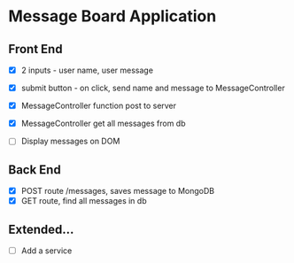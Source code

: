 # Message Board Application

## Front End
- [x] 2 inputs - user name, user message
- [x] submit button - on click, send name and message to MessageController
- [x] MessageController function post to server
- [x] MessageController get all messages from db
- [ ] Display messages on DOM


## Back End
- [x] POST route /messages, saves message to MongoDB
- [x] GET route, find all messages in db

## Extended...
- [ ] Add a service